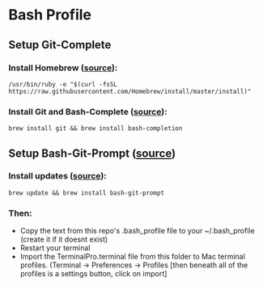 # Bash Profile

## Setup Git-Complete
### Install Homebrew ([source](https://brew.sh/)):
```/usr/bin/ruby -e "$(curl -fsSL https://raw.githubusercontent.com/Homebrew/install/master/install)"``` 

### Install Git and Bash-Complete ([source](https://github.com/bobthecow/git-flow-completion/wiki/Install-Bash-git-completion)):
```brew install git && brew install bash-completion```

## Setup Bash-Git-Prompt ([source](https://github.com/magicmonty/bash-git-prompt))
### Install updates ([source](https://github.com/magicmonty/bash-git-prompt)):
```brew update && brew install bash-git-prompt```
### Then:
* Copy the text from this repo's .bash_profile file to your ~/.bash_profile (create it if it doesnt exist)
* Restart your terminal
* Import the TerminalPro.terminal file from this folder to Mac terminal profiles. (Terminal -> Preferences -> Profiles [then beneath all of the profiles is a settings button, click on import]
